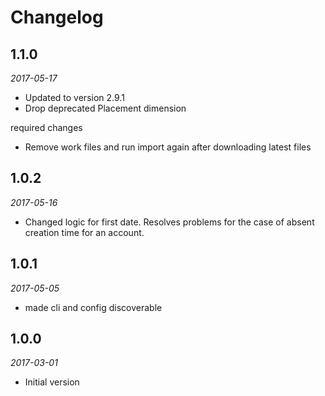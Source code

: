 # Changelog

## 1.1.0
*2017-05-17*

- Updated to version 2.9.1
- Drop deprecated Placement dimension 

required changes

- Remove work files and run import again after downloading latest files 

## 1.0.2
*2017-05-16*

- Changed logic for first date. Resolves problems for the case of absent creation time for an account.

## 1.0.1
*2017-05-05*

- made cli and config discoverable

## 1.0.0 
*2017-03-01* 

- Initial version
